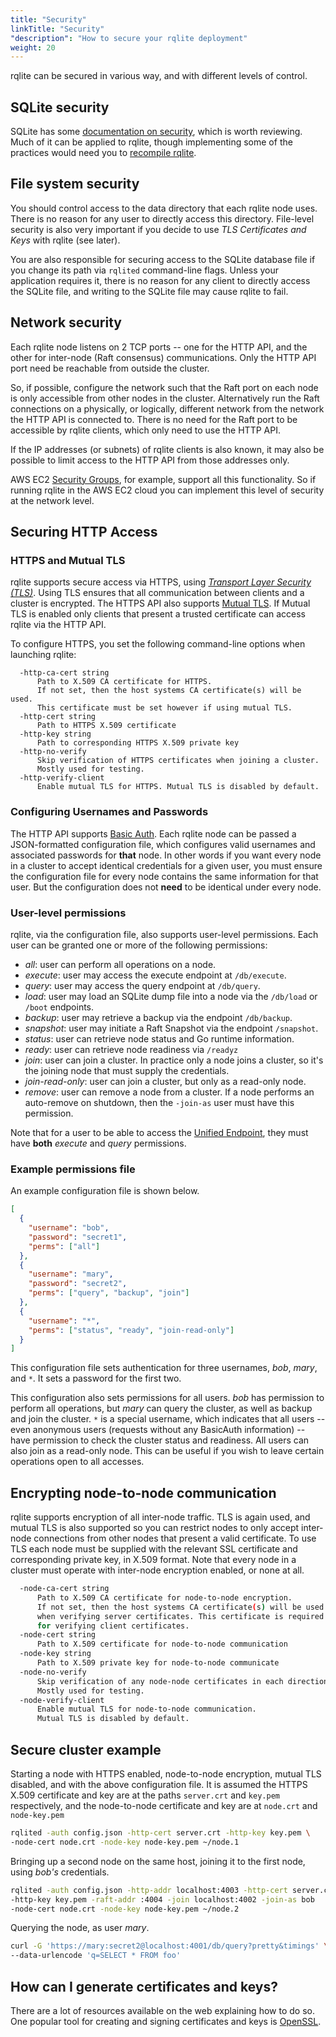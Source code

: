```yaml
---
title: "Security"
linkTitle: "Security"
"description": "How to secure your rqlite deployment"
weight: 20
---
```

rqlite can be secured in various way, and with different levels of control.

## SQLite security
SQLite has some [documentation on security](https://www.sqlite.org/security.html), which is worth reviewing. Much of it can be applied to rqlite, though implementing some of the practices would need you to [recompile rqlite](/docs/install-rqlite/building-from-source/).

## File system security
You should control access to the data directory that each rqlite node uses. There is no reason for any user to directly access this directory. File-level security is also very important if you decide to use _TLS Certificates and Keys_ with rqlite (see later).

You are also responsible for securing access to the SQLite database file if you change its path via `rqlited` command-line flags. Unless your application requires it, there is no reason for any client to directly access the SQLite file, and writing to the SQLite file may cause rqlite to fail.

## Network security
Each rqlite node listens on 2 TCP ports -- one for the HTTP API, and the other for inter-node (Raft consensus) communications. Only the HTTP API port need be reachable from outside the cluster.

So, if possible, configure the network such that the Raft port on each node is only accessible from other nodes in the cluster. Alternatively run the Raft connections on a physically, or logically, different network from the network the HTTP API is connected to. There is no need for the Raft port to be accessible by rqlite clients, which only need to use the HTTP API.

If the IP addresses (or subnets) of rqlite clients is also known, it may also be possible to limit access to the HTTP API from those addresses only.

AWS EC2 [Security Groups](https://docs.aws.amazon.com/AWSEC2/latest/UserGuide/using-network-security.html), for example, support all this functionality. So if running rqlite in the AWS EC2 cloud you can implement this level of security at the network level.

## Securing HTTP Access
### HTTPS and Mutual TLS
rqlite supports secure access via HTTPS, using [_Transport Layer Security (TLS)_](https://www.cloudflare.com/learning/ssl/what-is-an-ssl-certificate/). Using TLS ensures that all communication between clients and a cluster is encrypted. The HTTPS API also supports [Mutual TLS](https://www.cloudflare.com/learning/access-management/what-is-mutual-tls/). If Mutual TLS is enabled only clients that present a trusted certificate can access rqlite via the HTTP API.

To configure HTTPS, you set the following command-line options when launching rqlite:
```
  -http-ca-cert string
      Path to X.509 CA certificate for HTTPS.
      If not set, then the host systems CA certificate(s) will be used.
      This certificate must be set however if using mutual TLS.
  -http-cert string
      Path to HTTPS X.509 certificate
  -http-key string
      Path to corresponding HTTPS X.509 private key
  -http-no-verify
      Skip verification of HTTPS certificates when joining a cluster.
      Mostly used for testing.
  -http-verify-client
      Enable mutual TLS for HTTPS. Mutual TLS is disabled by default.
```

### Configuring Usernames and Passwords
The HTTP API supports [Basic Auth](https://tools.ietf.org/html/rfc2617). Each rqlite node can be passed a JSON-formatted configuration file, which configures valid usernames and associated passwords for **that** node. In other words if you want every node in a cluster to accept identical credentials for a given user, you must ensure the configuration file for every node contains the same information for that user. But the configuration does not **need** to be identical under every node.

### User-level permissions
rqlite, via the configuration file, also supports user-level permissions. Each user can be granted one or more of the following permissions:
- _all_: user can perform all operations on a node.
- _execute_: user may access the execute endpoint at `/db/execute`.
- _query_: user may access the query endpoint at `/db/query`.
- _load_: user may load an SQLite dump file into a node via the `/db/load` or `/boot` endpoints.
- _backup_: user may retrieve a backup via the endpoint `/db/backup`.
- _snapshot_: user may initiate a Raft Snapshot via the endpoint `/snapshot`.
- _status_: user can retrieve node status and Go runtime information.
- _ready_: user can retrieve node readiness via `/readyz`
- _join_: user can join a cluster. In practice only a node joins a cluster, so it's the joining node that must supply the credentials.
- _join-read-only_: user can join a cluster, but only as a read-only node.
- _remove_: user can remove a node from a cluster. If a node performs an auto-remove on shutdown, then the `-join-as` user must have this permission.

Note that for a user to be able to access the [Unified Endpoint](/docs/api/api/#unified-endpoint), they must have **both** _execute_ and _query_ permissions.

### Example permissions file
An example configuration file is shown below.
```json
[
  {
    "username": "bob",
    "password": "secret1",
    "perms": ["all"]
  },
  {
    "username": "mary",
    "password": "secret2",
    "perms": ["query", "backup", "join"]
  },
  {
    "username": "*",
    "perms": ["status", "ready", "join-read-only"]
  }
]
```
This configuration file sets authentication for three usernames, _bob_, _mary_, and `*`. It sets a password for the first two.

This configuration also sets permissions for all users. _bob_ has permission to perform all operations, but _mary_ can query the cluster, as well as backup and join the cluster. `*` is a special username, which indicates that all users -- even anonymous users (requests without any BasicAuth information) -- have permission to check the cluster status and readiness. All users can also join as a read-only node. This can be useful if you wish to leave certain operations open to all accesses.

## Encrypting node-to-node communication
rqlite supports encryption of all inter-node traffic. TLS is again used, and mutual TLS is also supported so you can restrict nodes to only accept inter-node connections from other nodes that present a valid certificate. To use TLS each node must be supplied with the relevant SSL certificate and corresponding private key, in X.509 format. Note that every node in a cluster must operate with inter-node encryption enabled, or none at all.
```bash
  -node-ca-cert string
      Path to X.509 CA certificate for node-to-node encryption.
      If not set, then the host systems CA certificate(s) will be used
      when verifying server certificates. This certificate is required
      for verifying client certificates.
  -node-cert string
      Path to X.509 certificate for node-to-node communication
  -node-key string
      Path to X.509 private key for node-to-node communicate
  -node-no-verify
      Skip verification of any node-node certificates in each direction.
      Mostly used for testing.
  -node-verify-client
      Enable mutual TLS for node-to-node communication.
      Mutual TLS is disabled by default.
```

## Secure cluster example
Starting a node with HTTPS enabled, node-to-node encryption, mutual TLS disabled, and with the above configuration file. It is assumed the HTTPS X.509 certificate and key are at the paths `server.crt` and `key.pem` respectively, and the node-to-node certificate and key are at `node.crt` and `node-key.pem`
```bash
rqlited -auth config.json -http-cert server.crt -http-key key.pem \
-node-cert node.crt -node-key node-key.pem ~/node.1
```
Bringing up a second node on the same host, joining it to the first node, using _bob's_ credentials.
```bash
rqlited -auth config.json -http-addr localhost:4003 -http-cert server.crt \
-http-key key.pem -raft-addr :4004 -join localhost:4002 -join-as bob
-node-cert node.crt -node-key node-key.pem ~/node.2
```
Querying the node, as user _mary_.
```bash
curl -G 'https://mary:secret2@localhost:4001/db/query?pretty&timings' \
--data-urlencode 'q=SELECT * FROM foo'
```

## How can I generate certificates and keys?
There are a lot of resources available on the web explaining how to do so. One popular tool for creating and signing certificates and keys is [OpenSSL](https://www.openssl.org/).
